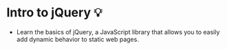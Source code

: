 # Intro to jQuery :bulb:
- Learn the basics of jQuery, a JavaScript library that allows you to easily add dynamic behavior to static web pages.
